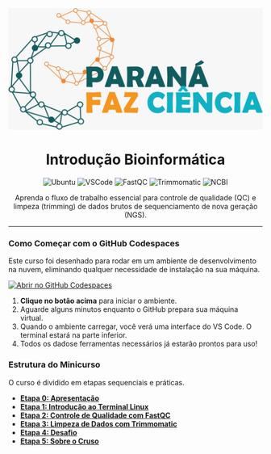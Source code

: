 <p align="center">
  <img src="assets/logo.jpg" alt="Logotipo do Minicurso" width="800"/>
</p>

<h1 align="center">Introdução Bioinformática</h1>

<p align="center">
  <img src="https://img.shields.io/badge/OS-Ubuntu-orange?logo=ubuntu" alt="Ubuntu">
  <img src="https://img.shields.io/badge/Editor-VSCode-blue?logo=visualstudiocode" alt="VSCode">
  <img src="https://img.shields.io/badge/Tool-FastQC-red" alt="FastQC">
  <img src="https://img.shields.io/badge/Tool-Trimmomatic-green" alt="Trimmomatic">
  <img src="https://img.shields.io/badge/Data-NCBI SRA-blue?logo=ncbi" alt="NCBI">
</p>

<p align="center">
  Aprenda o fluxo de trabalho essencial para controle de qualidade (QC) e limpeza (trimming) de dados brutos de sequenciamento de nova geração (NGS).
</p>

---

### Como Começar com o GitHub Codespaces

Este curso foi desenhado para rodar em um ambiente de desenvolvimento na nuvem, eliminando qualquer necessidade de instalação na sua máquina.

[![Abrir no GitHub Codespaces](https://github.com/codespaces/badge.svg)](https://codespaces.new/mlfalco-bioinfo/prfazciencia)

1.  **Clique no botão acima** para iniciar o ambiente.
2.  Aguarde alguns minutos enquanto o GitHub prepara sua máquina virtual.
3.  Quando o ambiente carregar, você verá uma interface do VS Code. O terminal estará na parte inferior.
4.  Todos os dadose ferramentas necessários já estarão prontos para uso!

### Estrutura do Minicurso

O curso é dividido em etapas sequenciais e práticas.

* [**Etapa 0: Apresentação**](./tutorial/ETAPA_00_Apresentacao.md)
* [**Etapa 1: Introdução ao Terminal Linux**](./tutorial/ETAPA_01_Introducao_ao_Terminal.md)
* [**Etapa 2: Controle de Qualidade com FastQC**](./tutorial/ETAPA_02_Controle_de_Qualidade_com_FastQC.md)
* [**Etapa 3: Limpeza de Dados com Trimmomatic**](./tutorial/ETAPA_03_Limpeza_de_Dados_com_Trimmomatic.md)
* [**Etapa 4: Desafio**](./tutorial/ETAPA_04_Desafio.md)
* [**Etapa 5: Sobre o Cruso**](./tutorial/ETAPA_05_Sobre_o_Curso.md)
